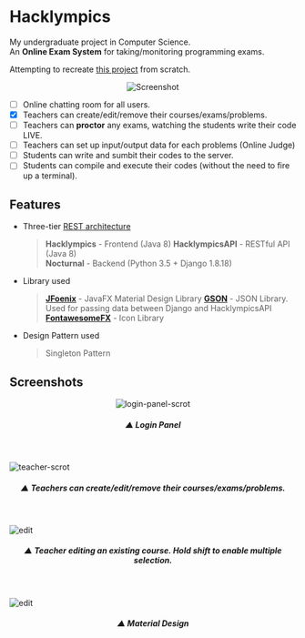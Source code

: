# Hacklympics
My undergraduate project in Computer Science.    
An **Online Exam System**  for taking/monitoring programming exams.

Attempting to recreate [this project](https://github.com/Max-Projects) from scratch.
<p align="center">
    <img src="https://i.imgur.com/7lmcEDr.png" alt="Screenshot">
</p>

- [ ] Online chatting room for all users.
- [x] Teachers can create/edit/remove their courses/exams/problems.
- [ ] Teachers can **proctor** any exams, watching the students write their code LIVE.
- [ ] Teachers can set up input/output data for each problems (Online Judge)
- [ ]  Students can write and sumbit their codes to the server.
- [ ]  Students can compile and execute their codes (without the need to fire up a terminal).

## Features
* Three-tier [REST architecture](https://en.wikipedia.org/wiki/Representational_state_transfer)
  > **Hacklympics** - Frontend (Java 8)
  > **HacklympicsAPI** - RESTful API (Java 8)    
  > **Nocturnal** - Backend (Python 3.5 + Django 1.8.18)

* Library used
  > **[JFoenix](https://github.com/jfoenixadmin/JFoenix)** - JavaFX Material Design Library
  > **[GSON](https://github.com/google/gson)** -  JSON Library. Used for passing data between Django and HacklympicsAPI
  > **[FontawesomeFX](https://bitbucket.org/Jerady/fontawesomefx)** - Icon Library

 * Design Pattern used
   > Singleton Pattern

## Screenshots
<p align="center">
	<img src="https://i.imgur.com/MXWv148.png" alt="login-panel-scrot"> <br>
    <h5 align="center">▲ Login Panel</h5> <br><br>
    <img src="https://i.imgur.com/7lmcEDr.png" alt="teacher-scrot"><br>
    <h5 align="center">▲  Teachers can create/edit/remove their courses/exams/problems.</h5> <br><br>
    <img src="https://i.imgur.com/WN8heIh.png" alt="edit"><br>
    <h5 align="center">▲  Teacher editing an existing course. Hold shift to enable multiple selection.</h5> <br><br>
    <img src="https://i.imgur.com/yT58bNq.png" alt="edit"><br>
    <h5 align="center">▲ Material Design</h5> <br><br>
</p>
